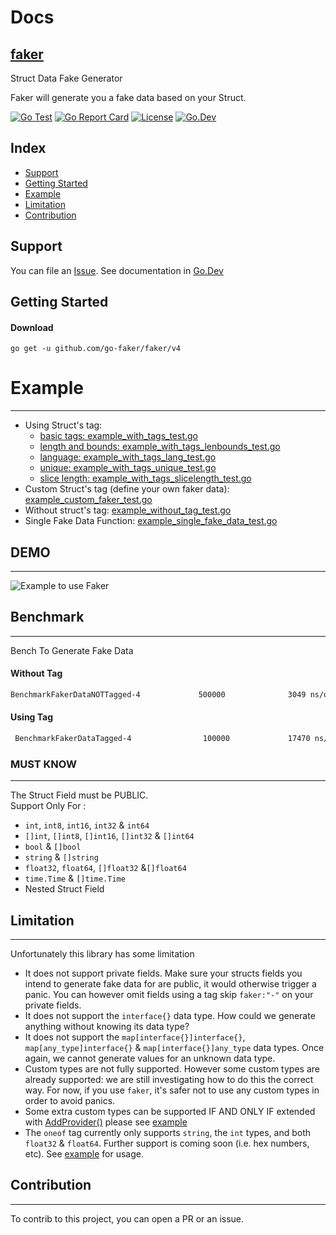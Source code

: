 # Docs

## [faker](#)

Struct Data Fake Generator

Faker will generate you a fake data based on your Struct.

[![Go Test](https://github.com/go-faker/faker/actions/workflows/go.yml/badge.svg)](https://github.com/go-faker/faker/actions/workflows/go.yml)
[![Go Report Card](https://goreportcard.com/badge/github.com/go-faker/faker)](https://goreportcard.com/report/github.com/go-faker/faker)
[![License](https://img.shields.io/github/license/mashape/apistatus.svg)](https://github.com/go-faker/faker/blob/master/LICENSE)
[![Go.Dev](https://img.shields.io/badge/go.dev-reference-007d9c?logo=go&logoColor=white)](https://pkg.go.dev/github.com/go-faker/faker/v4?tab=doc)

## Index

- [Support](#support)
- [Getting Started](#getting-started)
- [Example](#example)
- [Limitation](#limitation)
- [Contribution](#contribution)

## Support

You can file an [Issue](https://github.com/go-faker/faker/issues/new).
See documentation in [Go.Dev](https://pkg.go.dev/github.com/go-faker/faker/v4?tab=doc)

## Getting Started

#### Download

```shell
go get -u github.com/go-faker/faker/v4
```

# Example

---

- Using Struct's tag:
  - [basic tags: example_with_tags_test.go](/example_with_tags_test.go)
  - [length and bounds: example_with_tags_lenbounds_test.go](/example_with_tags_lenbounds_test.go)
  - [language: example_with_tags_lang_test.go](/example_with_tags_lang_test.go)
  - [unique: example_with_tags_unique_test.go](example_with_tags_unique_test.go)
  - [slice length: example_with_tags_slicelength_test.go](example_with_tags_slicelength_test.go)
- Custom Struct's tag (define your own faker data): [example_custom_faker_test.go](/example_custom_faker_test.go)
- Without struct's tag: [example_without_tag_test.go](/example_without_tag_test.go)
- Single Fake Data Function: [example_single_fake_data_test.go](/example_single_fake_data_test.go)

## DEMO

---

![Example to use Faker](https://cdn-images-1.medium.com/max/800/1*AkMbxngg7zfvtWiuvFb4Mg.gif)

## Benchmark

---

Bench To Generate Fake Data

#### Without Tag

```bash
BenchmarkFakerDataNOTTagged-4             500000              3049 ns/op             488 B/op         20 allocs/op
```

#### Using Tag

```bash
 BenchmarkFakerDataTagged-4                100000             17470 ns/op             380 B/op         26 allocs/op
```

### MUST KNOW

---

The Struct Field must be PUBLIC.<br>
Support Only For :

- `int`, `int8`, `int16`, `int32` & `int64`
- `[]int`, `[]int8`, `[]int16`, `[]int32` & `[]int64`
- `bool` & `[]bool`
- `string` & `[]string`
- `float32`, `float64`, `[]float32` &`[]float64`
- `time.Time` & `[]time.Time`
- Nested Struct Field

## Limitation

---

Unfortunately this library has some limitation

- It does not support private fields. Make sure your structs fields you intend to generate fake data for are public, it would otherwise trigger a panic. You can however omit fields using a tag skip `faker:"-"` on your private fields.
- It does not support the `interface{}` data type. How could we generate anything without knowing its data type?
- It does not support the `map[interface{}]interface{}`, `map[any_type]interface{}` & `map[interface{}]any_type` data types. Once again, we cannot generate values for an unknown data type.
- Custom types are not fully supported. However some custom types are already supported: we are still investigating how to do this the correct way. For now, if you use `faker`, it's safer not to use any custom types in order to avoid panics.
- Some extra custom types can be supported IF AND ONLY IF extended with [AddProvider()](https://github.com/go-faker/faker/blob/7473ac7d8d0440d24addac302c73e13c08895764/faker.go#L303) please see [example](example_custom_faker_test.go#L46)
- The `oneof` tag currently only supports `string`, the `int` types, and both `float32` & `float64`. Further support is coming soon (i.e. hex numbers, etc). See [example](example_with_tags_test.go#L53) for usage.

## Contribution

---

To contrib to this project, you can open a PR or an issue.
